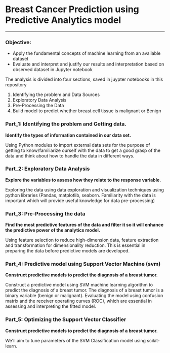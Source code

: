 
# Breast Cancer Prediction using Predictive Analytics model
---

### Objective:
* Apply the fundamental concepts of machine learning from an available dataset
* Evaluate and interpret and justify our results and interpretation based on observed dataset in Jupyter notebook

The analysis is divided into four sections, saved in juypter notebooks in this repository
1. Identifying the problem and Data Sources
2. Exploratory Data Analysis
3. Pre-Processing the Data
4. Build model to predict whether breast cell tissue is  malignant or Benign

### Part_1: Identifying the problem and Getting data.
**Identify the types of information contained in our data set.**

Using Python modules to import external data sets for the purpose of getting to know/familiarize ourself with the data to get a good grasp of the data and think about how to handle the data in different ways. 

### Part_2: Exploratory Data Analysis
**Explore the variables to assess how they relate to the response variable.**

Exploring the data using data exploration and visualization techniques using python libraries (Pandas, matplotlib, seaborn. Familiarity with the data is important which will provide useful knowledge for data pre-processing)

### Part_3: Pre-Processing the data
**Find the most predictive features of the data and filter it so it will enhance the predictive power of the analytics model.**

Using feature selection to reduce high-dimension data, feature extraction and transformation for dimensionality reduction. This is essential in preparing the data before predictive models are developed.

### Part_4: Predictive model using Support Vector Machine (svm)
**Construct predictive models to predict the diagnosis of a breast tumor.** 

Construct a predictive model using SVM machine learning algorithm to predict the diagnosis of a breast tumor. The diagnosis of a breast tumor is a binary variable (benign or malignant). Evaluating the model using confusion matrix and the receiver operating curves (ROC), which are essential in assessing and interpreting the fitted model.

### Part_5: Optimizing the  Support Vector Classifier
**Construct predictive models to predict the diagnosis of a breast tumor.** 

We'll aim to tune parameters of the SVM Classification model using scikit-learn.


